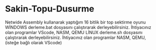 # Sakin-Topu-Dusurme
Netwide Assembly kullanarak yaptığım 16 bitlik bir top sektirme oyunu
WİNDOWS
derleme.bat dosyasını çalıştırarak derleyebilirsiniz. İhtiyacınız olan programlar VScode, NASM, QEMU 
LİNUX
derleme.sh dosyasını çalıştırarak derleyebilirsiniz. İhtiyacınız olan programlar NASM, QEMU, (isteğe bağlı olarak VScode)
